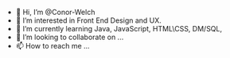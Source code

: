 - 👋 Hi, I’m @Conor-Welch
- 👀 I’m interested in Front End Design and UX.
- 🌱 I’m currently learning Java, JavaScript, HTML\CSS, DM/SQL,
- 💞️ I’m looking to collaborate on ...
- 📫 How to reach me ...

<!---
Conor-Welch/Conor-Welch is a ✨ special ✨ repository because its `README.md` (this file) appears on your GitHub profile.
You can click the Preview link to take a look at your changes.
--->

